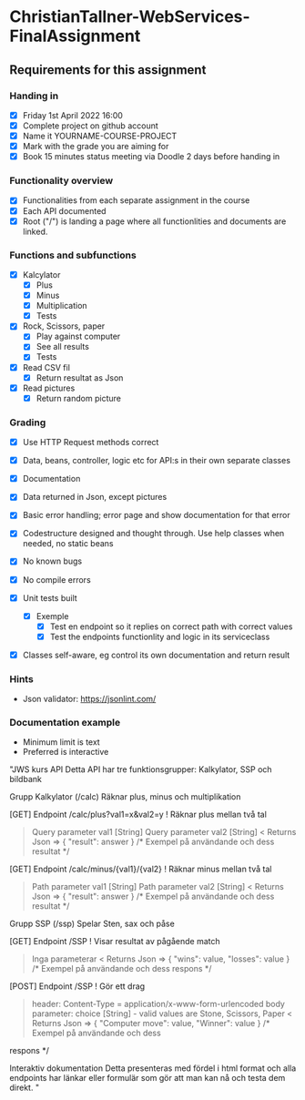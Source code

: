 # ChristianTallner-WebServices-FinalAssignment


<!-- Checkbox with color 
-- Done? | Name
:---:| ---
⬜️| Nope
✅| Yep
-->


## Requirements for this assignment

### Handing in
- [x] Friday 1st April 2022 16:00
- [x] Complete project on github account
- [x] Name it YOURNAME-COURSE-PROJECT
- [x] Mark with the grade you are aiming for
- [x] Book 15 minutes status meeting via Doodle 2 days before handing in 

### Functionality overview
- [x] Functionalities from each separate assignment in the course
- [x] Each API documented
- [x] Root ("/") is landing a page where all functionlities and documents are linked.

### Functions and subfunctions
- [x] Kalcylator
  * [x] Plus
  * [x] Minus
  * [x] Multiplication
  * [x] Tests

- [x] Rock, Scissors, paper
  * [x] Play against computer
  * [x] See all results
  * [x] Tests

- [x] Read CSV fil
  * [x] Return resultat as Json

- [x] Read pictures
  * [x] Return random picture

### Grading
- [x] Use HTTP Request methods correct
- [x] Data, beans, controller, logic etc for API:s in their own separate classes
- [x] Documentation
- [x] Data returned in Json, except pictures
- [x] Basic error handling; error page and show documentation for that error
- [x] Codestructure designed and thought through. Use help classes when needed, no static beans
- [x] No known bugs
- [x] No compile errors
- [x] Unit tests built
  * [x] Exemple
    * [x] Test en endpoint so it replies on correct path with correct values
    * [x] Test the endpoints functionlity and logic in its serviceclass
- [x] Classes self-aware, eg control its own documentation and return result



### Hints
- Json validator: https://jsonlint.com/

### Documentation example
- Minimum limit is text
- Preferred is interactive  
  
    
    
"JWS kurs API
Detta API har tre funktionsgrupper: Kalkylator, SSP och bildbank

Grupp Kalkylator (/calc)
Räknar plus, minus och multiplikation

[GET] Endpoint /calc/plus?val1=x&val2=y
! Räknar plus mellan två tal
> Query parameter val1 [String]
> Query parameter val2 [String]
< Returns Json => { "result": answer }
/* Exempel på användande och dess resultat */

[GET] Endpoint /calc/minus/{val1}/{val2}
! Räknar minus mellan två tal
> Path parameter val1 [String]
> Path parameter val2 [String]
< Returns Json => { "result": answer }
/* Exempel på användande och dess resultat */

Grupp SSP (/ssp)
Spelar Sten, sax och påse

[GET] Endpoint /SSP
! Visar resultat av pågående match
> Inga parameterar
< Returns Json => { "wins": value, "losses": value }
/* Exempel på användande och dess respons */

[POST] Endpoint /SSP
! Gör ett drag
> header: Content-Type = application/x-www-form-urlencoded
> body parameter: choice [String] - valid values are Stone, Scissors, Paper
< Returns Json => { "Computer move": value, "Winner": value }
/* Exempel på användande och dess 

respons */


Interaktiv dokumentation
Detta presenteras med fördel i html format och alla endpoints har länkar eller formulär som gör att man kan nå och testa dem direkt.
"




